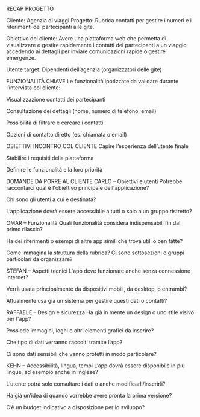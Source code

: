 RECAP PROGETTO

Cliente: Agenzia di viaggi
Progetto: Rubrica contatti per gestire i numeri e i riferimenti dei partecipanti alle gite.

Obiettivo del cliente: Avere una piattaforma web che permetta di visualizzare e gestire rapidamente i contatti dei partecipanti a un viaggio, accedendo ai dettagli per inviare comunicazioni rapide o gestire emergenze.

Utente target: Dipendenti dell’agenzia (organizzatori delle gite)

FUNZIONALITÀ CHIAVE
Le funzionalità ipotizzate da validare durante l’intervista col cliente:

Visualizzazione contatti dei partecipanti

Consultazione dei dettagli (nome, numero di telefono, email)

Possibilità di filtrare e cercare i contatti

Opzioni di contatto diretto (es. chiamata o email)

OBIETTIVI INCONTRO COL CLIENTE
Capire l’esperienza dell’utente finale

Stabilire i requisiti della piattaforma

Definire le funzionalità e la loro priorità

DOMANDE DA PORRE AL CLIENTE
CARLO – Obiettivi e utenti
Potrebbe raccontarci qual è l'obiettivo principale dell'applicazione?

Chi sono gli utenti a cui è destinata?

L’applicazione dovrà essere accessibile a tutti o solo a un gruppo ristretto?

OMAR – Funzionalità
Quali funzionalità considera indispensabili fin dal primo rilascio?

Ha dei riferimenti o esempi di altre app simili che trova utili o ben fatte?

Come immagina la struttura della rubrica? Ci sono sottosezioni o gruppi particolari da organizzare?

STEFAN – Aspetti tecnici
L'app deve funzionare anche senza connessione internet?

Verrà usata principalmente da dispositivi mobili, da desktop, o entrambi?

Attualmente usa già un sistema per gestire questi dati o contatti?

RAFFAELE – Design e sicurezza
Ha già in mente un design o uno stile visivo per l'app?

Possiede immagini, loghi o altri elementi grafici da inserire?

Che tipo di dati verranno raccolti tramite l’app?

Ci sono dati sensibili che vanno protetti in modo particolare?

KEHN – Accessibilità, lingua, tempi
L’app dovrà essere disponibile in più lingue, ad esempio anche in inglese?

L’utente potrà solo consultare i dati o anche modificarli/inserirli?

Ha già un’idea di quando vorrebbe avere pronta la prima versione?

C’è un budget indicativo a disposizione per lo sviluppo?
